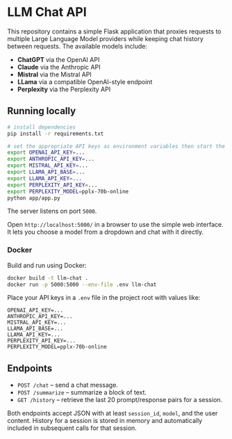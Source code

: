 # LLM Chat API

This repository contains a simple Flask application that proxies requests to
multiple Large Language Model providers while keeping chat history between
requests. The available models include:

- **ChatGPT** via the OpenAI API
- **Claude** via the Anthropic API
- **Mistral** via the Mistral API
- **LLama** via a compatible OpenAI-style endpoint
- **Perplexity** via the Perplexity API

## Running locally

```bash
# install dependencies
pip install -r requirements.txt

# set the appropriate API keys as environment variables then start the app
export OPENAI_API_KEY=...
export ANTHROPIC_API_KEY=...
export MISTRAL_API_KEY=...
export LLAMA_API_BASE=...
export LLAMA_API_KEY=...
export PERPLEXITY_API_KEY=...
export PERPLEXITY_MODEL=pplx-70b-online
python app/app.py
```

The server listens on port `5000`.

Open `http://localhost:5000/` in a browser to use the simple web interface. It
lets you choose a model from a dropdown and chat with it directly.

### Docker

Build and run using Docker:

```bash
docker build -t llm-chat .
docker run -p 5000:5000 --env-file .env llm-chat
```

Place your API keys in a `.env` file in the project root with values like:

```
OPENAI_API_KEY=...
ANTHROPIC_API_KEY=...
MISTRAL_API_KEY=...
LLAMA_API_BASE=...
LLAMA_API_KEY=...
PERPLEXITY_API_KEY=...
PERPLEXITY_MODEL=pplx-70b-online
```

## Endpoints

- `POST /chat` – send a chat message.
- `POST /summarize` – summarize a block of text.
- `GET /history` – retrieve the last 20 prompt/response pairs for a session.

Both endpoints accept JSON with at least `session_id`, `model`, and the user
content. History for a session is stored in memory and automatically included
in subsequent calls for that session.
